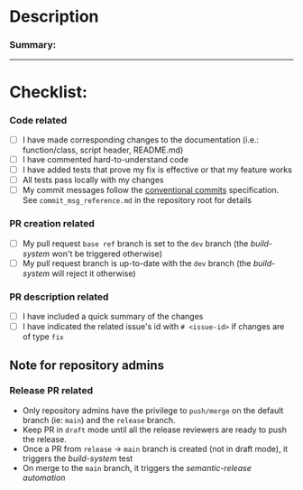 # Description
### Summary:



---

# Checklist:

### Code related
- [ ] I have made corresponding changes to the documentation (i.e.: function/class, script header, README.md)
- [ ] I have commented hard-to-understand code 
- [ ] I have added tests that prove my fix is effective or that my feature works
- [ ] All tests pass locally with my changes 
- [ ] My commit messages follow the [conventional commits](https://www.conventionalcommits.org) specification. See `commit_msg_reference.md` in the repository root for details

### PR creation related 
- [ ] My pull request `base ref` branch is set to the `dev` branch (the _build-system_ won't be triggered otherwise) 
- [ ] My pull request branch is up-to-date with the `dev` branch (the _build-system_ will reject it otherwise)

### PR description related 
- [ ] I have included a quick summary of the changes
- [ ] I have indicated the related issue's id with `# <issue-id>` if changes are of type `fix`

 ## Note for repository admins
 ### Release PR related
- Only repository admins have the privilege to `push/merge` on the default branch (ie: `main`) and the `release` branch.
- Keep PR in `draft` mode until all the release reviewers are ready to push the release. 
- Once a PR from `release` -> `main` branch is created (not in draft mode), it triggers the _build-system_ test
- On merge to the `main` branch, it triggers the _semantic-release automation_
